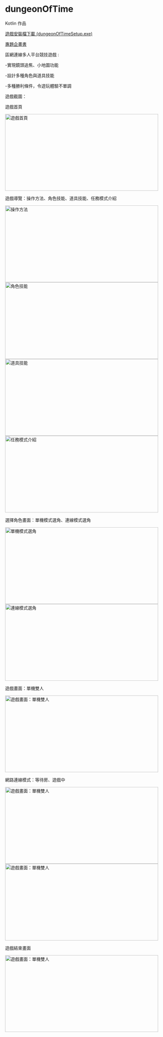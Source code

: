 # dungeonOfTime

Kotlin 作品

[遊戲安裝檔下載 (dungeonOfTimeSetup.exe)](https://drive.google.com/file/d/1nW94rWEQPSrXhG4VRQczBxcPTTyTmIPM/view?usp=share_link)

[專題企畫書](https://drive.google.com/file/d/1GU6V7VYJDPfmbts3eSJ7sSem5GGAqODB/view)

區網連線多人平台競技遊戲 :

-實現鏡頭追焦、小地圖功能

-設計多種角色與道具技能

-多種勝利條件，令遊玩體驗不單調



遊戲截圖：

遊戲首頁

<img src="https://github.com/WCW0310/dungeonOfTime/blob/main/dungeonOfTime%E6%88%AA%E5%9C%96/%E9%81%8A%E6%88%B2%E9%A6%96%E9%A0%81.png" width = "500" height = "250" alt="遊戲首頁" align=center />

遊戲導覽：操作方法、角色技能、道具技能、任務模式介紹

<img src="https://github.com/WCW0310/dungeonOfTime/blob/main/dungeonOfTime%E6%88%AA%E5%9C%96/%E9%81%8A%E6%88%B2%E5%B0%8E%E8%A6%BD.png" width = "500" height = "250" alt="操作方法" align=center />
<img src="https://github.com/WCW0310/dungeonOfTime/blob/main/dungeonOfTime%E6%88%AA%E5%9C%96/%E9%81%8A%E6%88%B2%E5%B0%8E%E8%A6%BD2.png" width = "500" height = "250" alt="角色技能" align=center />
<img src="https://github.com/WCW0310/dungeonOfTime/blob/main/dungeonOfTime%E6%88%AA%E5%9C%96/%E9%81%8A%E6%88%B2%E5%B0%8E%E8%A6%BD3.png" width = "500" height = "250" alt="道具技能" align=center />
<img src="https://github.com/WCW0310/dungeonOfTime/blob/main/dungeonOfTime%E6%88%AA%E5%9C%96/%E9%81%8A%E6%88%B2%E5%B0%8E%E8%A6%BD4.png" width = "500" height = "250" alt="任務模式介紹" align=center />

選擇角色畫面：單機模式選角、連線模式選角

<img src="https://github.com/WCW0310/dungeonOfTime/blob/main/dungeonOfTime%E6%88%AA%E5%9C%96/%E9%81%B8%E6%93%87%E8%A7%92%E8%89%B2%E7%95%AB%E9%9D%A2.png" width = "500" height = "250" alt="單機模式選角" align=center />
<img src="https://github.com/WCW0310/dungeonOfTime/blob/main/dungeonOfTime%E6%88%AA%E5%9C%96/%E9%81%B8%E6%93%87%E8%A7%92%E8%89%B2%E7%95%AB%E9%9D%A22.png" width = "500" height = "250" alt="連線模式選角" align=center />

遊戲畫面：單機雙人

<img src="https://github.com/WCW0310/dungeonOfTime/blob/main/dungeonOfTime%E6%88%AA%E5%9C%96/%E9%81%8A%E6%88%B2%E7%95%AB%E9%9D%A2.png" width = "500" height = "250" alt="遊戲畫面：單機雙人" align=center />

網路連線模式：等待房、遊戲中

<img src="https://github.com/WCW0310/dungeonOfTime/blob/main/dungeonOfTime%E6%88%AA%E5%9C%96/%E7%B6%B2%E8%B7%AF%E9%80%A3%E7%B7%9A%E6%A8%A1%E5%BC%8F.png" width = "500" height = "250" alt="遊戲畫面：單機雙人" align=center />
<img src="https://github.com/WCW0310/dungeonOfTime/blob/main/dungeonOfTime%E6%88%AA%E5%9C%96/%E7%B6%B2%E8%B7%AF%E9%80%A3%E7%B7%9A%E6%A8%A1%E5%BC%8F2.png" width = "500" height = "250" alt="遊戲畫面：單機雙人" align=center />


遊戲結束畫面

<img src="https://github.com/WCW0310/dungeonOfTime/blob/main/dungeonOfTime%E6%88%AA%E5%9C%96/%E9%81%8A%E6%88%B2%E7%B5%90%E6%9D%9F%E7%95%AB%E9%9D%A2.png" width = "500" height = "250" alt="遊戲畫面：單機雙人" align=center />


